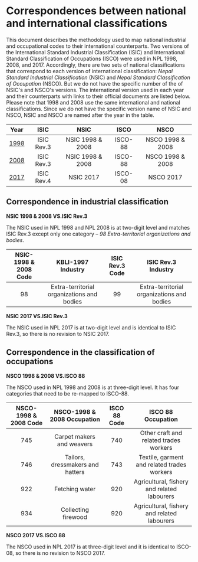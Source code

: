 # Correspondences between national and international classifications

This document describes the methodology used to map national industrial and occupational codes to their international counterparts. Two versions of the International Standard Industrial Classification (ISIC) and International Standard Classification of Occupations (ISCO) were used in NPL 1998, 2008, and 2017. Accordingly, there are two sets of national classifications that correspond to each version of international classification: *Nepal Standard Industrial Classification* (NSIC) and *Nepal Standard Classification of Occupation* (NSCO). But we do not have the specific number of the of NSIC's and NSCO's versions. The international version used in each year and their counterparts with links to their official documents are listed below. Please note that 1998 and 2008 use the same international and national classifications. Since we do not have the specific version name of NSIC and NSCO, NSIC and NSCO are named after the year in the table. 

| **Year**	| **ISIC** | **NSIC** | **ISCO** | **NSCO** |  
| :-------:	| :------: | :-------:| :-------:| :-------:| 
| [1998](utilities/2008_classification.pdf)  | ISIC Rev.3 | NSIC 1998 & 2008 | ISCO-88 | NSCO 1998 & 2008 | 
| [2008](utilities/2008_classification.pdf)  | ISIC Rev.3 | NSIC 1998 & 2008 | ISCO-88 | NSCO 1998 & 2008 | 
| [2017](utilities/2017_classification.pdf)  | ISIC Rev.4 | NSIC 2017 | ISCO-08 | NSCO 2017 | 


## Correspondence in industrial classification

**NSIC 1998 & 2008 VS.ISIC Rev.3**

The NSIC used in NPL 1998 and NPL 2008 is at two-digit level and matches ISIC Rev.3 except only one category – *98 Extra-territorial organizations and bodies*.    

| **NSIC-1998 & 2008 Code**	| **KBLI-1997 Industry**	| **ISIC Rev.3 Code**	| **ISIC Rev.3 Industry**	|
| :-----------------------:	| :---------------------:	| :------------------:|:-----------------------:|	 	
| 98 | Extra-territorial organizations and bodies | 99 | Extra-territorial organizations and bodies |

**NSIC 2017 VS.ISIC Rev.3**

The NSIC used in NPL 2017 is at two-digit level and is identical to ISIC Rev.3, so there is no revision to NSIC 2017.

## Correspondence in the classification of occupations

**NSCO 1998 & 2008 VS.ISCO 88**

The NSCO used in NPL 1998 and 2008 is at three-digit level. It has four categories that need to be re-mapped to ISCO-88.

| **NSCO-1998 & 2008 Code**	| **NSCO-1998 & 2008 Occupation**	| **ISCO 88 Code**	| **ISCO 88 Occupation**	|
| :-----------------------:	| :-----------------------------:	| :----------------:|:-----------------------:|	 	
| 745 | Carpet makers and weavers | 740 | Other craft and related trades workers |
| 746 | Tailors, dressmakers and hatters | 743 | Textile, garment and related trades workers |
| 922 | Fetching water | 920 | Agricultural, fishery and related labourers |
| 934 | Collecting firewood | 920 | Agricultural, fishery and related labourers |

**NSCO 2017 VS.ISCO 88**

The NSCO used in NPL 2017 is at three-digit level and it is identical to ISCO-08, so there is no revision to NSCO 2017.
